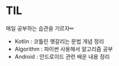 # TIL
매일 공부하는 습관을 기르자✏

- Kotlin : 코틀린 헷갈리는 문법 개념 정리
- Algorithm : 파이썬 사용해서 알고리즘 공부
- Android : 안드로이드 관련 배운 내용 정리
